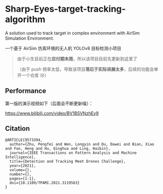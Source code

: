 # Sharp-Eyes-target-tracking-algorithm
A solution used to track target in complex environment with AirSim Simulation Environment.

一个基于 AirSim 仿真环境的无人机 YOLOv8 目标检测小项目
> 由于小生目前正在**应付期末周**，所以该项目目前先更新到这里了
>
> （由于 push 频率太低，导致该项目**落后于实际进展太多**，后续的功能会单开一个仓库 😢）

## Performance
第一版的演示视频如下（后面会不断更新喵）：

https://www.bilibili.com/video/BV1BSVNzhEy9


## Citation
```
@ARTICLE{9573394,
  author={Zhu, Pengfei and Wen, Longyin and Du, Dawei and Bian, Xiao and Fan, Heng and Hu, Qinghua and Ling, Haibin},
  journal={IEEE Transactions on Pattern Analysis and Machine Intelligence},
  title={Detection and Tracking Meet Drones Challenge},
  year={2021},
  volume={},
  number={},
  pages={1-1},
  doi={10.1109/TPAMI.2021.3119563}
}
```
